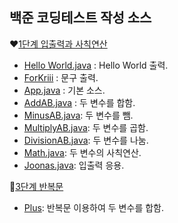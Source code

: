 ## 백준 코딩테스트 작성 소스

❤[1단계 입출력과 사칙연산](https://github.com/Ryuyeonjoo/study_javas/tree/master/src/Step1)
- [Hello World.java](https://github.com/Ryuyeonjoo/study_javas/blob/master/src/HelloWorld.java) : Hello World 출력.
- [ForKriii](https://github.com/Ryuyeonjoo/study_javas/blob/master/src/ForKriii.java) : 문구 출력.
- [App.java](https://github.com/Ryuyeonjoo/study_javas/blob/master/src/App.java) : 기본 소스.
- [AddAB.java](https://github.com/Ryuyeonjoo/study_javas/blob/master/src/AddAB.java) : 두 변수를 합함.
- [MinusAB.java](https://github.com/Ryuyeonjoo/study_javas/blob/master/src/MinusAB.java): 두 변수를 뺌.
- [MultiplyAB.java](https://github.com/Ryuyeonjoo/study_javas/blob/master/src/MultiplyAB.java): 두 변수를 곱함.
- [DivisionAB.java](https://github.com/Ryuyeonjoo/study_javas/blob/master/src/DivisionAB.java): 두 변수를 나눔.
- [Math.java](https://github.com/Ryuyeonjoo/study_javas/blob/master/src/Math.java): 두 변수의 사칙연산.
- [Joonas.java](https://github.com/Ryuyeonjoo/study_javas/blob/master/src/Joonas.java): 입출력 응용.

🧡[3단계 반복문](https://github.com/Ryuyeonjoo/study_javas/tree/master/src/Step3) 
- [Plus](https://github.com/Ryuyeonjoo/study_javas/blob/master/src/Plus.java): 반복문 이용하여 두 변수를 합함.

